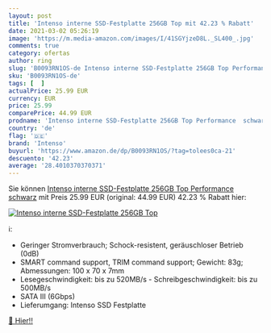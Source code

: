 ```yaml
---
layout: post
title: 'Intenso interne SSD-Festplatte 256GB Top mit 42.23 % Rabatt'
date: 2021-03-02 05:26:19
image: 'https://m.media-amazon.com/images/I/41SGYjzeD8L._SL400_.jpg'
comments: true
category: ofertas
author: ring
slug: 'B0093RN1OS-de Intenso interne SSD-Festplatte 256GB Top Performance schwarz'
sku: 'B0093RN1OS-de'
tags: [  ]
actualPrice: 25.99 EUR
currency: EUR
price: 25.99
comparePrice: 44.99 EUR
prodname: 'Intenso interne SSD-Festplatte 256GB Top Performance  schwarz'
country: 'de'
flag: '🇩🇪'
brand: 'Intenso'
buyurl: 'https://www.amazon.de/dp/B0093RN1OS/?tag=tolees0ca-21'
descuento: '42.23'
average: '28.4010370370371'
---
```


Sie können [Intenso interne SSD-Festplatte 256GB Top Performance  schwarz](https://www.amazon.de/dp/B0093RN1OS/?tag=tolees0ca-21) mit Preis 25.99 EUR (original: 44.99 EUR) 42.23 % Rabatt hier:

[![Intenso interne SSD-Festplatte 256GB Top](https://m.media-amazon.com/images/I/41SGYjzeD8L._SL400_.jpg)](https://www.amazon.de/dp/B0093RN1OS/?tag=tolees0ca-21)

ℹ️:

- Geringer Stromverbrauch; Schock-resistent, geräuschloser Betrieb (0dB)
- SMART command support, TRIM command support; Gewicht: 83g; Abmessungen: 100 x 70 x 7mm
- Lesegeschwindigkeit: bis zu 520MB/s - Schreibgeschwindigkeit: bis zu 500MB/s
- SATA III (6Gbps)
- Lieferumgang: Intenso SSD Festplatte

[🛒 Hier!!](https://www.amazon.de/dp/B0093RN1OS/?tag=tolees0ca-21)
